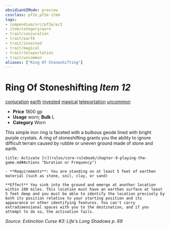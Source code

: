```yaml
---
obsidianUIMode: preview
cssclass: pf2e,pf2e-item
tags:
- compendium/src/pf2e/ec3
- item/category/worn
- trait/conjuration
- trait/earth
- trait/invested
- trait/magical
- trait/teleportation
- trait/uncommon
aliases: ["Ring Of Stoneshifting"]
---
```

# Ring Of Stoneshifting *Item 12*  
[conjuration](rules/traits/conjuration.md "Conjuration School Trait")  [earth](rules/traits/earth.md "Earth Energy & Element Trait")  [invested](rules/traits/invested.md "Invested Item Trait")  [magical](rules/traits/magical.md "Magical Item Trait")  [teleportation](rules/traits/teleportation.md "Teleportation Effect Trait")  [uncommon](rules/traits/uncommon.md "Uncommon Rarity Trait")  

- **Price** 1800 gp
- **Usage** worn; **Bulk** L
- **Category** Worn

This simple iron ring is faceted with a bulbous geode lined with bright purple crystals. A ring of stoneshifting grants you the ability to ignore difficult terrain caused by rubble or uneven ground made of stone and earth.

```ad-embed-ability
title: Activate [⏲](rules/core-rulebook/chapter-9-playing-the-game.md#Actions "Duration or Frequency")

- **Requirements**: You are standing on at least 5 feet of earthen material (such as stone, soil, clay, or sand)

**Effect** You sink into the ground and emerge at another location within 100 miles. This location must have an earthen surface at least 5 feet deep and you must be able to identify the location precisely by both its position relative to your starting position and its appearance or other identifying features. You can't carry extradimensional spaces with you to the destination, and if you attempt to do so, the activation fails.
```

*Source: Extinction Curse #3: Life's Long Shadows p. 69*